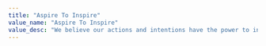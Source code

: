 ```yaml
---
title: "Aspire To Inspire"
value_name: "Aspire To Inspire"
value_desc: "We believe our actions and intentions have the power to inspire mindful and admirable behavior in others. We believe that long term habits are formed when people are inspired, rather than told, to do the right thing. We commit to leading by example and carrying ourselves in ways that inspire others to engage with the world through a lens of love, respect, and compassion. "
---
```

